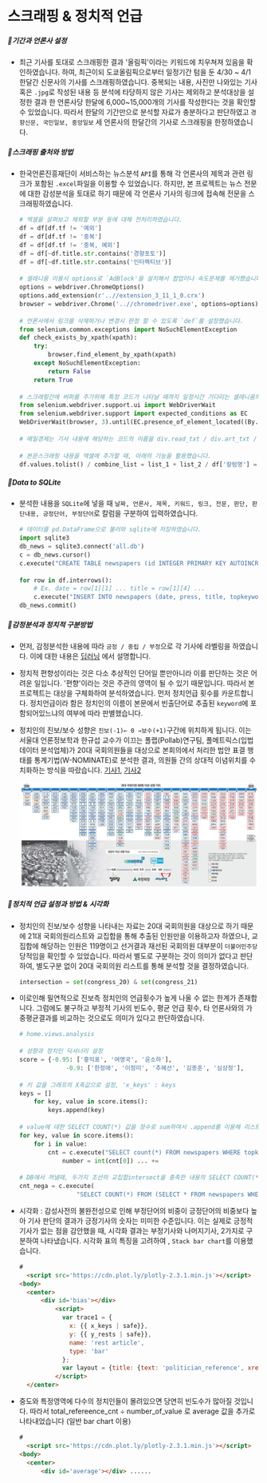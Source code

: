 # 스크래핑 & 정치적 언급 



##### :white_square_button:기간과 언론사 설정

* 최근 기사를 토대로 스크래핑한 결과 '올림픽'이라는 키워드에 치우쳐져 있음을 확인하였습니다. 하여, 최근이되 도쿄올림픽으로부터 일정기간 텀을 둔 4/30 ~ 4/1 한달간 신문사의 기사를 스크래핑하였습니다. 중복되는 내용, 사진만 나와있는 기사 혹은 `.jpg`로 작성된 내용 등 분석에 타당하지 않은 기사는 제외하고 분석대상을 설정한 결과 한 언론사당 한달에 6,000~15,000개의 기사를 작성한다는 것을 확인할 수 있었습니다. 따라서 한달의 기간만으로 분석할 자료가 충분하다고 판단하였고 `경향신문, 국민일보, 중앙일보` 세 언론사의 한달간의 기사로 스크래핑을 한정하였습니다.



##### :white_square_button:스크래핑 출처와 방법

* 한국언론진흥재단이 서비스하는 뉴스분석 `API`를 통해 각 언론사의 제목과 관련 링크가 포함된 `.excel`파일을 이용할 수 있었습니다. 하지만,  본 프로젝트는 뉴스 전문에 대한 감성분석을 토대로 하기 때문에 각 언론사 기사의 링크에 접속해 전문을 스크래핑하였습니다.

  ```python
  # 엑셀을 살펴보고 제외할 부분 등에 대해 전처리하였습니다.
  df = df[df.tf != '예외']
  df = df[df.tf != '중복']
  df = df[df.tf != '중복, 예외']
  df = df[~df.title.str.contains('경향포토')]
  df = df[~df.title.str.contains('인터랙티브')]
  
  # 셀레니움 이용시 options로 `AdBlock'을 설치해서 팝업이나 속도문제를 제거했습니다.
  options = webdriver.ChromeOptions()
  options.add_extension(r'..//extension_3_11_1_0.crx')
  browser = webdriver.Chrome('..//chromedriver.exe', options=options)
  
  # 언론사에서 링크를 삭제하거나 변경시 판정 할 수 있도록 `def`를 설정했습니다.
  from selenium.common.exceptions import NoSuchElementException
  def check_exists_by_xpath(xpath):
      try:
          browser.find_element_by_xpath(xpath)
      except NoSuchElementException:
          return False
      return True
  
  # 스크래핑간에 버퍼를 주기위해 특정 코드가 나타날 때까지 일정시간 기다리는 셀레니움의 기능을 활용했습니다.
  from selenium.webdriver.support.ui import WebDriverWait
  from selenium.webdriver.support import expected_conditions as EC
  WebDriverWait(browser, 3).until(EC.presence_of_element_located((By.XPATH, "//p[@class='content_text']")))
  
  # 매일경제는 기사 내용에 해당하는 코드의 이름을 div.read_txt / div.art_txt / div.view_txt 로 분류하는 등 각 언론사 마다 본문에 해당하는 코드를 일일이 확인해야하는 점이 불편했습니다.
  
  # 본문스크래핑 내용을 엑셀에 추가할 때, 아래의 기능을 활용했습니다.
  df.values.tolist() / combine_list = list_1 + list_2 / df['칼럼명'] = list 
  ```



##### :white_square_button:Data to SQLite

* 분석한 내용을 `SQLite`에 넣을 때 `날짜, 언론사, 제목, 키워드, 링크, 전문, 판단, 판단내용, 긍정단어, 부정단어`로 칼럼을 구분하여 입력하였습니다.

  ```python
  # 데이터를 pd.DataFrame으로 불러와 sqlite에 저장하였습니다.
  import sqlite3
  db_news = sqlite3.connect('all.db')
  c = db_news.cursor()
  c.execute("CREATE TABLE newspapers (id INTEGER PRIMARY KEY AUTOINCREMENT, date TEXT, press TEXT, title TEXT, topkeyword TEXT, url TEXT, total_body TEXT, judge TEXT, judge_ko TEXT, pos_dict TEXT, neg_dict TEXT)")
  
  for row in df.interrows():
      # Ex. date = row[1][1] ... title = row[1][4] ...
      c.execute("INSERT INTO newspapers (date, press, title, topkeyword, url, total_body, judge, judge_ko, pos_dict, neg_dict) VALUES(?,?,?,?,?,?,?,?,?,?) ",(date, press, title, topkeyword, url, total_body, judge, judge_ko, pos_dict, neg_dict))
  db_news.commit()
  ```



##### :white_square_button:감정분석과 정치적 구분방법

* 먼저, 감정분석한 내용에 따라 `긍정 / 중립 / 부정`으로 각 기사에 라벨링을 하였습니다. 이에 대한 내용은  [딥러닝](https://github.com/tecktonik08/Team_Project02/tree/master/DL) 에서 설명합니다. 

* 정치적 편향성이라는 것은 다소 추상적인 단어일 뿐만아니라 이를 판단하는 것은 어려운 일입니다.  '편향'이라는 것은 주관의 영역이 될 수 있기 때문입니다.  따라서 본 프로젝트는 대상을 구체화하여 분석하였습니다. 먼저 정치언급 횟수를 카운트합니다. 정치언급이라 함은 정치인의 이름이 본문에서 빈출단어로 추출된 `keyword`에 포함되어있느냐의 여부에 따라 판별했습니다.

* 정치인의 진보/보수 성향은 `진보(-1)← 0 →보수(+1)`구간에 위치하게 됩니다. 이는  서울대 언론정보학과 한규섭 교수가 이끄는 폴랩(Pollab)연구팀, 폴메트릭스(입법 데이터 분석업체)가 20대 국회의원들을 대상으로 본회의에서 처리한 법안 표결 행태를 통계기법(W-NOMINATE)로 분석한 결과, 의원들 간의 상대적 이념위치를 수치화하는 방식을 따랐습니다. [기사1](https://news.joins.com/article/23724222), [기사2](http://m.raythep.com/newsView.php?cc=210001&no=12390) 

  ![political_bias.jpg](../static/image/political_bias.jpg)




##### :white_square_button:정치적 언급 설정과 방법 & 시각화

* 정치인의 진보/보수 성향을 나타내는 자료는 20대 국회의원을 대상으로 하기 때문에 21대 국회의원리스트와  교집합을 통해 추출된 인원만을 이용하고자 하였으나, 교집합에 해당하는 인원은 119명이고 선거결과  재선된 국회의원 대부분이 `더불어민주당` 당적임을 확인할 수 있었습니다.  따라서 별도로 구분하는 것이 의미가 없다고 판단하여, 별도구분 없이 20대 국회의원 리스트를 통해 분석할 것을 결정하였습니다.

  ```python
  intersection = set(congress_20) & set(congress_21)
  ```

  

* 이로인해 필연적으로 진보측 정치인의 언급횟수가 높게 나올 수 없는 한계가 존재합니다. 그럼에도 불구하고 부정적 기사의 빈도수, 평균 언급 횟수, 타 언론사와의 가중평균결과를 비교하는 것으로도 의미가 있다고 판단하였습니다.

  ```python
  # home.views.analysis
  
  # 성향과 정치인 딕셔너리 설정
  score = {-0.95: ['홍익표', '여영국', '윤소하'],
               -0.9: ['한정애', '이정미', '추혜선', '김종훈', '심상정'], 		...}
  
  # 키 값을 그래프의 X축값으로 설정, 'x_keys' : keys
  keys = []
      for key, value in score.items():
          keys.append(key)
          
  # value에 대한 SELECT COUNT(*) 값을 정수로 sum하여서 .append를 이용해 리스트를 생성하였습니다. 그래프의 Y축값 설정시 이용
  for key, value in score.items():
      for i in value:
          cnt = c.execute("SELECT count(*) FROM newspapers WHERE topkeyword LIKE '%" + i + "%' ").fetchone()
              number = int(cnt[0]) ... +=
              
  # DB에서 꺼낼때, 두가지 조선의 교집합intersect을 충족한 내용의 SELECT COUNT(*)를 이용해 정치인이름&부정기사의 횟수를 추출했습니다.
  cnt_nega = c.execute(
                  "SELECT COUNT(*) FROM (SELECT * FROM newspapers WHERE topkeyword LIKE '%" + i + "%' intersect SELECT * FROM newspapers WHERE judge LIKE '-1')").fetchone()
  ```



* 시각화 : 감성사전의 불완전성으로 인해 부정단어의 비중이 긍정단어의 비중보다 높아 기사 판단의 결과가 긍정기사의 숫자는 미미한 수준입니다. 이는 실제로 긍정적 기사가 없는 점을 감안했을 때,  시각화 결과는 부정기사와 나머지기사, 2가지로 구분하여 나타냈습니다. 시각화 표의 특징을 고려하여 , `Stack bar chart`를 이용했습니다.

  ```html
  #
  	<script src='https://cdn.plot.ly/plotly-2.3.1.min.js'></script>
  <body>
  	<center>
  		<div id='bias'></div>
            <script>
              var trace1 = {
                x: {{ x_keys | safe}},
                y: {{ y_rests | safe}},
                name: 'rest article',
                type: 'bar'
              };
              var layout = {title: {text: 'politician_reference', xref: 'paper', x: 1,}}
            </script>
  	</center>
  ```

  

* 중도와 특정영역에 다수의 정치인들이 몰려있으면 당연히 빈도수가 많아질 것입니다. 따라서 total_refereence_cnt  ÷ number_of_value 로 average 값을 추가로 나타내었습니다 (일반 bar chart 이용)

  ```html
  #
  	<script src='https://cdn.plot.ly/plotly-2.3.1.min.js'></script>
  <body>
  	<center>
  		<div id='average'></div> ......
  ```

  



















